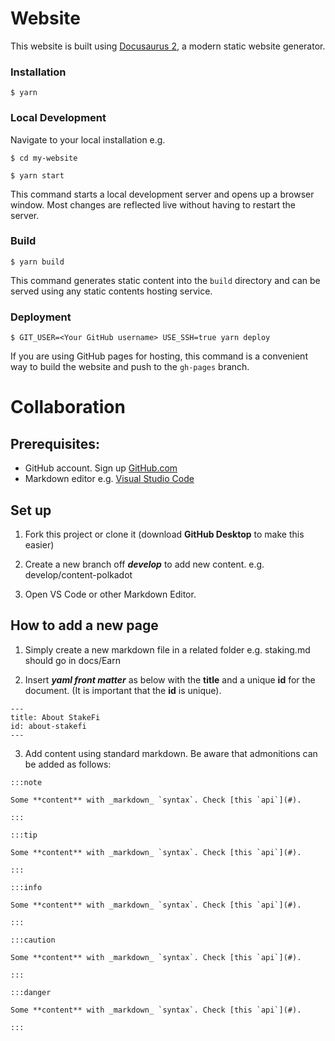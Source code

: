 # Website

This website is built using [Docusaurus 2](https://docusaurus.io/), a modern static website generator.

### Installation

```
$ yarn
```

### Local Development

Navigate to your local installation e.g.

```
$ cd my-website
```

```
$ yarn start
```

This command starts a local development server and opens up a browser window. Most changes are reflected live without having to restart the server.

### Build

```
$ yarn build
```

This command generates static content into the `build` directory and can be served using any static contents hosting service.

### Deployment

```
$ GIT_USER=<Your GitHub username> USE_SSH=true yarn deploy
```

If you are using GitHub pages for hosting, this command is a convenient way to build the website and push to the `gh-pages` branch.

# Collaboration

## Prerequisites:

* GitHub account. Sign up [GitHub.com](https://github.com/)
* Markdown editor e.g. [Visual Studio Code](https://code.visualstudio.com/download)

## Set up

1. Fork this project or clone it (download **GitHub Desktop** to make this easier)

2. Create a new branch off ***develop*** to add new content. e.g. develop/content-polkadot

3. Open VS Code or other Markdown Editor. 

## How to add a new page

1. Simply create a new markdown file in a related folder e.g. staking.md should go in docs/Earn

2. Insert ***yaml front matter*** as below with the **title** and a unique **id** for the document. (It is important that the **id** is unique).

```
---
title: About StakeFi
id: about-stakefi
---
```

3. Add content using standard markdown. Be aware that admonitions can be added as follows:
```
:::note

Some **content** with _markdown_ `syntax`. Check [this `api`](#).

:::

:::tip

Some **content** with _markdown_ `syntax`. Check [this `api`](#).

:::

:::info

Some **content** with _markdown_ `syntax`. Check [this `api`](#).

:::

:::caution

Some **content** with _markdown_ `syntax`. Check [this `api`](#).

:::

:::danger

Some **content** with _markdown_ `syntax`. Check [this `api`](#).

:::
```

